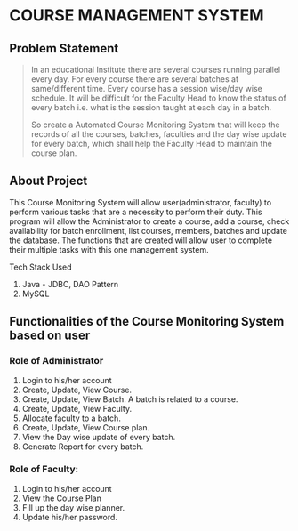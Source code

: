 # COURSE MANAGEMENT SYSTEM

## Problem Statement 

> In an educational Institute there are several courses running parallel every day. For every course there are several batches at same/different time. Every course has a session wise/day wise schedule. It will be difficult for the Faculty Head to know the status of every batch i.e. what is the session taught at each day in a batch.
> 
> So create a Automated Course Monitoring System that will keep the records of all the courses, batches, faculties and the day wise update for every batch, which shall help the Faculty Head to maintain the course plan.

## About Project
This Course Monitoring System will allow user(administrator, faculty) to perform various tasks that are a necessity to perform their duty. This program will allow the Administrator to create a course, add a course, check availability for batch enrollment, list courses, members, batches and update the database. The functions that are created will allow user to complete their multiple tasks with this one management system.

Tech Stack Used
1. Java - JDBC, DAO Pattern
2. MySQL

## Functionalities of the Course Monitoring System based on user
### Role of Administrator 
1. Login to his/her account
2. Create, Update, View Course.
3. Create, Update, View Batch. A batch is related to a course. 
4. Create, Update, View Faculty.
5. Allocate faculty to a batch.
6. Create, Update, View Course plan.
7. View the Day wise update of every batch.
8. Generate Report for every batch.

### Role of Faculty:
1. Login to his/her account
2. View the Course Plan
3. Fill up the day wise planner.
4. Update his/her password.

